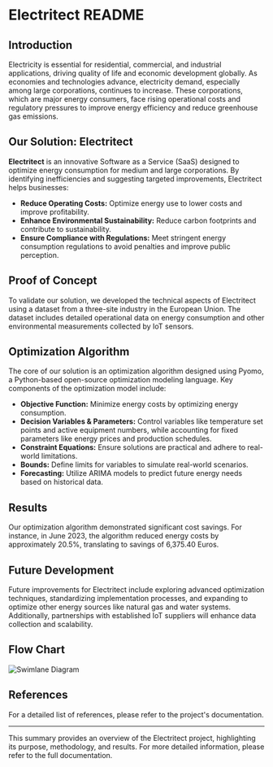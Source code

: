 # Electritect README

## Introduction
Electricity is essential for residential, commercial, and industrial applications, driving quality of life and economic development globally. As economies and technologies advance, electricity demand, especially among large corporations, continues to increase. These corporations, which are major energy consumers, face rising operational costs and regulatory pressures to improve energy efficiency and reduce greenhouse gas emissions.

## Our Solution: Electritect
**Electritect** is an innovative Software as a Service (SaaS) designed to optimize energy consumption for medium and large corporations. By identifying inefficiencies and suggesting targeted improvements, Electritect helps businesses:
- **Reduce Operating Costs:** Optimize energy use to lower costs and improve profitability.
- **Enhance Environmental Sustainability:** Reduce carbon footprints and contribute to sustainability.
- **Ensure Compliance with Regulations:** Meet stringent energy consumption regulations to avoid penalties and improve public perception.

## Proof of Concept
To validate our solution, we developed the technical aspects of Electritect using a dataset from a three-site industry in the European Union. The dataset includes detailed operational data on energy consumption and other environmental measurements collected by IoT sensors.

## Optimization Algorithm
The core of our solution is an optimization algorithm designed using Pyomo, a Python-based open-source optimization modeling language. Key components of the optimization model include:
- **Objective Function:** Minimize energy costs by optimizing energy consumption.
- **Decision Variables & Parameters:** Control variables like temperature set points and active equipment numbers, while accounting for fixed parameters like energy prices and production schedules.
- **Constraint Equations:** Ensure solutions are practical and adhere to real-world limitations.
- **Bounds:** Define limits for variables to simulate real-world scenarios.
- **Forecasting:** Utilize ARIMA models to predict future energy needs based on historical data.

## Results
Our optimization algorithm demonstrated significant cost savings. For instance, in June 2023, the algorithm reduced energy costs by approximately 20.5%, translating to savings of 6,375.40 Euros.

## Future Development
Future improvements for Electritect include exploring advanced optimization techniques, standardizing implementation processes, and expanding to optimize other energy sources like natural gas and water systems. Additionally, partnerships with established IoT suppliers will enhance data collection and scalability.

## Flow Chart
![Swimlane Diagram](https://github.com/johanbarreiro/vl_optimizer/blob/main/documents/Swimlane%20Diagram(2).jpg)

## References
For a detailed list of references, please refer to the project's documentation.

---

This summary provides an overview of the Electritect project, highlighting its purpose, methodology, and results. For more detailed information, please refer to the full documentation.

